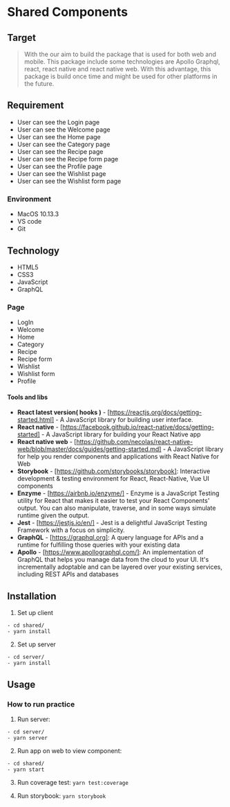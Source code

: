 # Shared Components
## Target
> With the our aim to build the package that is used for both web and mobile. This package include some technologies are Apollo Graphql, react, react native and react native web. With this advantage, this package is build once time and might be used for other platforms in the future.

## Requirement
- User can see the Login page
- User can see the Welcome page
- User can see the Home page
- User can see the Category page
- User can see the Recipe page
- User can see the Recipe form page
- User can see the Profile page
- User can see the Wishlist page
- User can see the Wishlist form page

### Environment
- MacOS 10.13.3
- VS code
- Git

## Technology
- HTML5
- CSS3
- JavaScript
- GraphQL

### Page
- LogIn
- Welcome
- Home
- Category
- Recipe 
- Recipe form
- Wishlist
- Wishlist form
- Profile

#### Tools and libs
- **React latest version( hooks )** - [https://reactjs.org/docs/getting-started.html] - A JavaScript library for building user interface.
- **React native** - [https://facebook.github.io/react-native/docs/getting-started] - A JavaScript library for building your React Native app
- **React native web** - [https://github.com/necolas/react-native-web/blob/master/docs/guides/getting-started.md] - A JavaScript library for help you render components and applications with React Native for Web
- **Storybook** - [https://github.com/storybooks/storybook]: Interactive development & testing environment for React, React-Native, Vue UI components
- **Enzyme** - [https://airbnb.io/enzyme/] - Enzyme is a JavaScript Testing utility for React that makes it easier to test your React Components' output. You can also manipulate, traverse, and in some ways simulate runtime given the output.
- **Jest** - [https://jestjs.io/en/] - Jest is a delightful JavaScript Testing Framework with a focus on simplicity.
- **GraphQL** - [https://graphql.org]: A query language for APIs and a runtime for fulfilling those queries with your existing data
- **Apollo** - [https://www.apollographql.com/]: An implementation of GraphQL that helps you manage data from the cloud to your UI. It's incrementally adoptable and can be layered over your existing services, including REST APIs and databases

## Installation
1. Set up client
  ```
  - cd shared/
  - yarn install
  ```
2. Set up server
  ```
  - cd server/
  - yarn install
  ```

## Usage
### How to run practice
1. Run server: 
  ```
  - cd server/
  - yarn server
  ```
2. Run app on web to view component:
  ```
  - cd shared/
  - yarn start
  ```
3. Run coverage test: `yarn test:coverage`

4. Run storybook: `yarn storybook`
